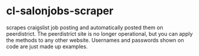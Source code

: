 # cl-salonjobs-scraper

scrapes craigslist job posting and automatically posted them on peerdistrict. The peerdistrict site is no longer operational, but you can apply the methods to any other website. Usernames and passwords shown on code are just made up examples.
